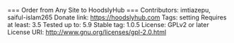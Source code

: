 === Order from Any Site to HoodslyHub ===
Contributors: imtiazepu, saiful-islam265
Donate link: https://hoodslyhub.com
Tags: setting
Requires at least: 3.5
Tested up to: 5.9
Stable tag: 1.0.5
License: GPLv2 or later
License URI: http://www.gnu.org/licenses/gpl-2.0.html

